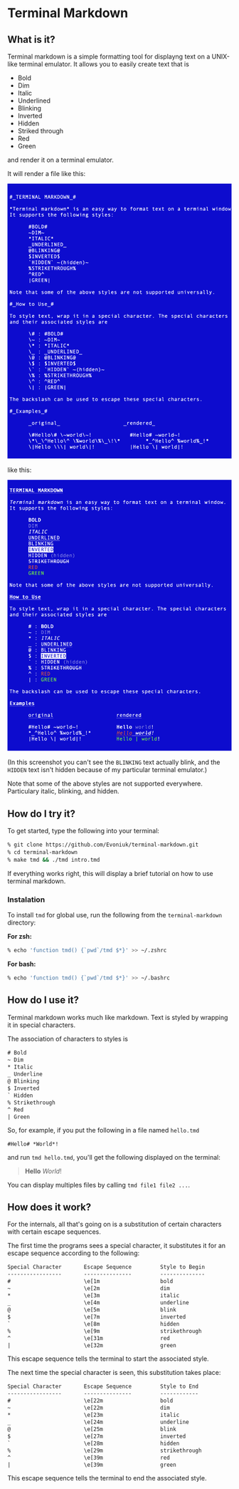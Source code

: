 # Terminal Markdown

## What is it?

Terminal markdown is a simple formatting tool for displayng text on a UNIX-like terminal emulator. It allows you to easily create text that is

- Bold
- Dim
- Italic
- Underlined
- Blinking
- Inverted
- Hidden
- Striked through
- Red
- Green

and render it on a terminal emulator.

It will render a file like this:

![before](before.png)

like this:

![after](after.png)

(In this screenshot you can't see the `BLINKING` text actually blink, and the `HIDDEN` text isn't hidden because of my particular terminal emulator.)

Note that some of the above styles are not supported everywhere. Particulary italic, blinking, and hidden.

## How do I try it?

To get started, type the following into your terminal:

```zsh
% git clone https://github.com/Evoniuk/terminal-markdown.git
% cd terminal-markdown
% make tmd && ./tmd intro.tmd
```

If everything works right, this will display a brief tutorial on how to use terminal markdown.

### Instalation

To install `tmd` for global use, run the following from the `terminal-markdown` directory:

**For zsh:**
```zsh
% echo 'function tmd() {`pwd`/tmd $*}' >> ~/.zshrc
```

**For bash:**
```bash
% echo 'function tmd() {`pwd`/tmd $*}' >> ~/.bashrc
```

## How do I use it?

Terminal markdown works much like markdown. Text is styled by wrapping it in special characters.

The association of characters to styles is

```
# Bold
~ Dim
* Italic
_ Underline
@ Blinking
$ Inverted
` Hidden
% Strikethrough
^ Red
| Green
```

So, for example, if you put the following in a file named `hello.tmd`

```
#Hello# *World*!
```

and run `tmd hello.tmd`, you'll get the following displayed on the terminal:

> **Hello** *World*!

You can display multiples files by calling `tmd file1 file2 ...`.

## How does it work?

For the internals, all that's going on is a substitution of certain characters with certain escape sequences.

The first time the programs sees a special character, it substitutes it for an escape sequence according to the following:

```
Special Character       Escape Sequence         Style to Begin
-----------------       ---------------         --------------
#                       \e[1m                   bold
~                       \e[2m                   dim
*                       \e[3m                   italic
_                       \e[4m                   underline
@                       \e[5m                   blink
$                       \e[7m                   inverted
`                       \e[8m                   hidden
%                       \e[9m                   strikethrough
^                       \e[31m                  red
|                       \e[32m                  green
```

This escape sequence tells the terminal to start the associated style.

The next time the special character is seen, this substitution takes place:

```
Special Character       Escape Sequence         Style to End
-----------------       ---------------         ------------
#                       \e[22m                  bold
~                       \e[22m                  dim
*                       \e[23m                  italic
_                       \e[24m                  underline
@                       \e[25m                  blink
$                       \e[27m                  inverted
`                       \e[28m                  hidden
%                       \e[29m                  strikethrough
^                       \e[39m                  red
|                       \e[39m                  green
```

This escape sequence tells the terminal to end the associated style.
